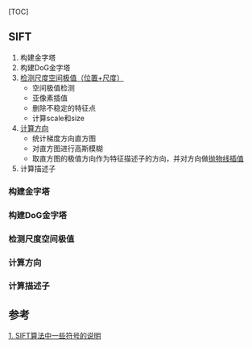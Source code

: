 [TOC]

## SIFT





1. 构建金字塔
2. 构建DoG金字塔
3. [检测尺度空间极值（位置+尺度）](https://www.cnblogs.com/JiePro/p/sift_2.html)
   - 空间极值检测
   - 亚像素插值
   - 删除不稳定的特征点
   - 计算scale和size
4. [计算方向](https://www.cnblogs.com/JiePro/p/sift_3.html)
   - 统计梯度方向直方图
   - 对直方图进行高斯模糊
   - 取直方图的极值方向作为特征描述子的方向，并对方向做[抛物线插值](https://blog.csdn.net/q_z_r_s/article/details/82705653)
5. 计算描述子



### 构建金字塔

### 构建DoG金字塔

### 检测尺度空间极值



### 计算方向



### 计算描述子





## 参考

[1. SIFT算法中一些符号的说明](https://www.cnblogs.com/ronny/p/4028776.html)